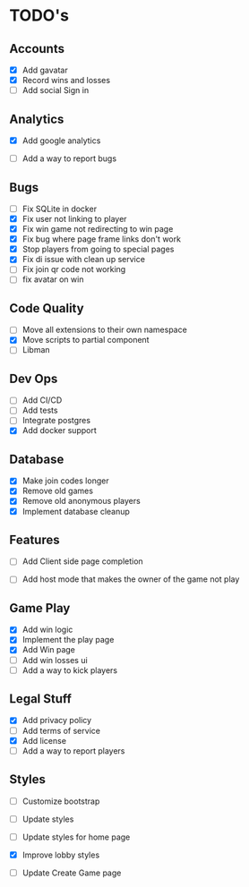 # TODO's

## Accounts
- [x] Add gavatar
- [x] Record wins and losses
- [ ] Add social Sign in

## Analytics
- [x] Add google analytics
- [ ] Add a way to report bugs


## Bugs
- [ ] Fix SQLite in docker
- [x] Fix user not linking to player
- [x] Fix win game not redirecting to win page
- [x] Fix bug where page frame links don't work
- [x] Stop players from going to special pages
- [x] Fix di issue with clean up service
- [ ] Fix join qr code not working
- [ ] fix avatar on win 

## Code Quality
- [ ] Move all extensions to their own namespace
- [x] Move scripts to partial component
- [ ] Libman 

## Dev Ops
- [ ] Add CI/CD
- [ ] Add tests
- [ ] Integrate postgres
- [x] Add docker support

## Database
- [x] Make join codes longer
- [x] Remove old games
- [x] Remove old anonymous players
- [x] Implement database cleanup

## Features
- [ ] Add Client side page completion
- [ ] Add host mode that makes the owner of the game not play


## Game Play
- [x] Add win logic
- [x] Implement the play page
- [x] Add Win page
- [ ] Add win losses ui
- [ ] Add a way to kick players

## Legal Stuff
- [x] Add privacy policy
- [ ] Add terms of service
- [x] Add license
- [ ] Add a way to report players

## Styles
- [ ] Customize bootstrap
- [ ] Update styles
- [ ] Update styles for home page
- [x] Improve lobby styles
- [ ] Update Create Game page

